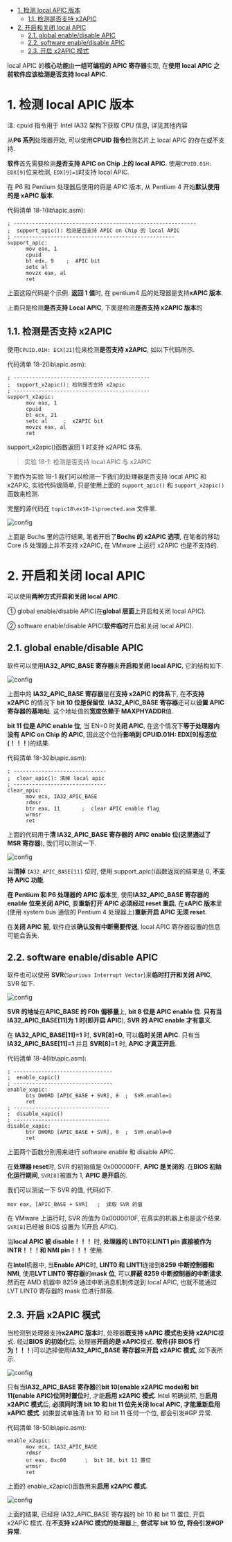 
<!-- @import "[TOC]" {cmd="toc" depthFrom=1 depthTo=6 orderedList=false} -->

<!-- code_chunk_output -->

- [1. 检测 local APIC 版本](#1-检测-local-apic-版本)
  - [1.1. 检测是否支持 x2APIC](#11-检测是否支持-x2apic)
- [2. 开启和关闭 local APIC](#2-开启和关闭-local-apic)
  - [2.1. global enable/disable APIC](#21-global-enabledisable-apic)
  - [2.2. software enable/disable APIC](#22-software-enabledisable-apic)
  - [2.3. 开启 x2APIC 模式](#23-开启-x2apic-模式)

<!-- /code_chunk_output -->

local APIC 的**核心功能**由**一组可编程的 APIC 寄存器**实现, 在**使用 local APIC 之前软件应该检测是否支持 local APIC**.

# 1. 检测 local APIC 版本

注: cpuid 指令用于 Intel IA32 架构下获取 CPU 信息, 详见其他内容

从**P6 系列**处理器开始, 可以使用**CPUID 指令**检测芯片上 local APIC 的存在或不支持.

**软件**首先需要检测**是否支持 APIC on Chip 上的 local APIC**. 使用`CPUID.01H: EDX[9]`位来检测, `EDX[9]=1`时支持 local APIC.

在 P6 和 Pentium 处理器后使用的将是 APIC 版本, 从 Pentium 4 开始**默认使用的是 xAPIC 版本**.

代码清单 18-1(lib\apic.asm):

```x86asm
; -----------------------------------------------------------
;  support_apic(): 检测是否支持 APIC on Chip 的 local APIC
; ----------------------------------------------------
support_apic:
      mov eax, 1
      cpuid
      bt edx, 9    ;  APIC bit
      setc al
      movzx eax, al
      ret
```

上面这段代码是个示例. **返回 1 值**时, 在 pentium4 后的处理器是支持**xAPIC 版本**.

上面只是检测**是否支持 Local APIC**, 下面是检测**是否支持 x2APIC 版本**的

## 1.1. 检测是否支持 x2APIC

使用`CPUID.01H: ECX[21]`位来检测**是否支持 x2APIC**, 如以下代码所示.

代码清单 18-2(lib\apic.asm):

```x86asm
; --------------------------------------------
;  support_x2apic(): 检则是否支持 x2apic
; --------------------------------------------
support_x2apic:
      mov eax, 1
      cpuid
      bt ecx, 21
      setc al     ;  x2APIC bit
      movzx eax, al
      ret
```

support_x2apic()函数返回 1 时支持 x2APIC 体系.

>实验 18-1: 检测是否支持 local APIC 与 x2APIC

下面作为实验 18-1 我们可以检测一下我们的处理器是否支持 local APIC 和 x2APIC, 实验代码很简单, 只是使用上面的 `support_apic()` 和 `support_x2apic()` 函数来检测.

完整的源代码在 `topic18\ex18-1\proected.asm` 文件里.

![config](./images/4.png)

上面是 Bochs 里的运行结果, 笔者开启了**Bochs 的 x2APIC 选项**, 在笔者的移动 Core i5 处理器上并不支持 x2APIC, 在 VMware 上运行 x2APIC 也是不支持的.

# 2. 开启和关闭 local APIC

可以使用**两种方式开启和关闭 local APIC**.

① global enable/disable APIC(在**global 层面**上开启和关闭 local APIC).

② software enable/disable APIC(**软件临时**开启和关闭 local APIC).

## 2.1. global enable/disable APIC

软件可以使用**IA32_APIC_BASE 寄存器**来**开启和关闭 local APIC**, 它的结构如下.

![config](./images/5.png)

上图中的 **IA32_APIC_BASE 寄存器**是在**支持 x2APIC 的体系**下, 在**不支持 x2APIC** 的情况下 **bit 10 位是保留位**. **IA32_APIC_BASE 寄存器**还可以**设置 APIC 寄存器的基地址**. 这个地址值的**宽度依赖于 MAXPHYADDR**值.

**bit 11 位是 APIC enable 位**, 当 EN=0 时**关闭 APIC**, 在这个情况下**等于处理器内没有 APIC on Chip 的 APIC**, 因此这个位将**影响到 CPUID.01H: EDX[9]标志位(！！！**)的结果.

代码清单 18-3(lib\apic.asm):

```x86asm
; ------------------------------
;  clear_apic(): 清掉 local apic
; ------------------------------
clear_apic:
      mov ecx, IA32_APIC_BASE
      rdmsr
      btr eax, 11       ;  clear APIC enable flag
      wrmsr
      ret
```

上面的代码用于**清 IA32_APIC_BASE 寄存器的 APIC enable 位(这里通过了 MSR 寄存器**), 我们可以测试一下.

![config](./images/6.png)

当**清掉** `IA32_APIC_BASE[11]` 位时, 使用 support_apic()函数返回的结果是 0, **不支持 APIC 功能**.

**在 Pentium 和 P6 处理器的 APIC 版本**里, 使用**IA32_APIC_BASE 寄存器的 enable 位来关闭 APIC**, 要**重新打开 APIC 必须经过 reset 重启**. 在**xAPIC 版本**里(使用 system bus 通信的 Pentium 4 处理器上)**重新开启 APIC 无须 reset**.

在**关闭 APIC 前**, 软件应该**确认没有中断需要传送**, local APIC 寄存器设置的信息可能会丢失.

## 2.2. software enable/disable APIC

软件也可以使用 **SVR**(`Spurious Interrupt Vector`)来**临时打开和关闭 APIC**, SVR 如下.

![config](./images/7.png)

**SVR 的地址**在**APIC_BASE 的 F0h 偏移量**上, **bit 8 位是 APIC enable 位**. **只有当 IA32_APIC_BASE[11]为 1 时(即开启 APIC**), **SVR 的 APIC enable 才有意义**.

在 **IA32_APIC_BASE[11]=1** 时, **SVR[8]=0**, 可以**临时关闭 APIC**. 只有当 **IA32_APIC_BASE[11]=1** 并且 **SVR[8]=1** 时, **APIC 才真正开启**.

代码清单 18-4(lib\apic.asm):

```x86asm
; --------------------------------
;  enable_xapic()
; --------------------------------
enable_xapic:
      bts DWORD [APIC_BASE + SVR], 8  ;  SVR.enable=1
      ret
; -------------------------------
;  disable_xapic()
; -------------------------------
disable_xapic:
      btr DWORD [APIC_BASE + SVR], 8  ;  SVR.enable=0
      ret
```

上面两个函数分别用来进行 software enable 和 disable APIC.

在**处理器 reset**时, SVR 的初始值是 0x000000FF, **APIC 是关闭的**. 在**BIOS 初始化运行期间**, `SVR[8]`被置为 1, **APIC 是开启**的.

我们可以测试一下 SVR 的值, 代码如下.

```x86asm
mov eax, [APIC_BASE + SVR]   ;  读取 SVR 的值
```

在 VMware 上运行时, SVR 的值为 0x0000010F, 在真实的机器上也是这个结果. `SVR[8]`已经被 BIOS 设置为 1(开启 APIC).

当**local APIC 被 disable！！！** 时, **处理器的 LINT0**和**LINT1 pin 直接被作为 INTR！！！和 NMI pin！！！** 使用.

在**Intel**机器中, 当**Enable APIC**时, **LINT0 和 LINT1**连接到**8259 中断控制器和 NMI**, 使用**LVT LINT0 寄存器**的**mask 位**, 可以**屏蔽 8259 中断控制器的中断请求**. 然而在 AMD 机器中 8259 通过中断消息机制传送到 local APIC, 也就不能通过 LVT LINT0 寄存器的 mask 位进行屏蔽.

## 2.3. 开启 x2APIC 模式

当检测到处理器支持**x2APIC 版本**时, 处理器**既支持 xAPIC 模式也支持 x2APIC**模式. 经过**BIOS 的初始化**后, 处理器**开启的是 xAPIC**模式. **软件(非 BIOS 行为！！！**)可以选择使用**IA32_APIC_BASE 寄存器**来**开启 x2APIC 模式**, 如下表所示.

![config](./images/8.png)

只有当**IA32_APIC_BASE 寄存器**的**bit 10(enable x2APIC mode)和 bit 11(enable APIC)位同时置位**时, 才能**启用 x2APIC 模式**. Intel 明确说明, 当**启用 x2APIC 模式**后, **必须同时清 bit 10 和 bit 11 位先关闭 local APIC, 才能重新启用 xAPIC 模式**. 如果尝试单独清 bit 10 和 bit 11 任何一个位, 都会引发\#GP 异常.

代码清单 18-5(lib\apic.asm):

```x86asm
enable_x2apic:
      mov ecx, IA32_APIC_BASE
      rdmsr
      or eax, 0xc00      ;  bit 10, bit 11 置位
      wrmsr
      ret
```

上面的 enable_x2apic()函数用来**启用 x2APIC 模式**.

![config](./images/9.png)

上面的结果, 已经将 IA32_APIC_BASE 寄存器的 bit 10 和 bit 11 置位, 开启 x2APIC 模式. 在**不支持 x2APIC 模式的处理器**上, **尝试写 bit 10 位, 将会引发\#GP 异常**.